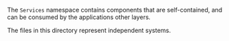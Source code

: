 The `Services` namespace contains components that are self-contained, and can be consumed by the applications other layers.

The files in this directory represent independent systems.
